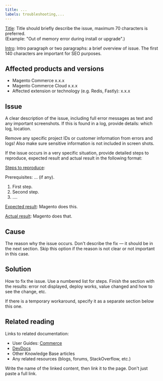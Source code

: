 ```yaml
---
title: ...
labels: troubleshooting,...
---
```


<u>Title</u>: Title should briefly describe the issue, maximum 70 characters is preferred.<br/>
(Example: "Out of memory error during install or upgrade".)

<u>Intro</u>: Intro paragraph or two paragraphs: a brief overview of issue. The first 140 characters are important for SEO purposes.

## Affected products and versions

* Magento Commerce x.x.x
* Magento Commerce Cloud x.x.x
* Affected extension or technology (e.g. Redis, Fastly): x.x.x

## Issue

A clear description of the issue, including full error messages as text and any important screenshots.
If this is found in a log, provide details: which log, location.

Remove any specific project IDs or customer information from errors and logs! Also make sure sensitive information is not included in screen shots.

If the issue occurs in a very specific situation, provide detailed steps to reproduce, expected result and actual result in the following format:

<u>Steps to reproduce</u>:

Prerequisites: ... (if any).

1. First step.
1. Second step.
1. ....

<u>Expected result</u>:
Magento does this.

<u>Actual result</u>:
Magento does that.

## Cause

The reason why the issue occurs. Don't describe the fix — it should be in the next section. Skip this option if the reason is not clear or not important in this case.

## Solution

How to fix the issue. Use a numbered list for steps.
Finish the section with the results: error not displayed, deploy works, value changed and how to see the change, etc.

If there is a temporary workaround, specify it as a separate section below this one.

## Related reading

Links to related documentation: 

* User Guides: [Commerce](http://docs.magento.com/m2/ee/user_guide/magento/magento-enterprise-edition-2.1-user-guide.html)
* [DevDocs](devdocs.magento.com)
* Other Knowledge Base articles
* Any related resources (blogs, forums, StackOverflow, etc.)

Write the name of the linked content, then link it to the page. Don't just paste a full link.
